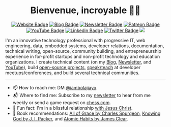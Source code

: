 <div align="center">

# Bienvenue, incroyable 👋🏾
  
[![Website Badge](https://img.shields.io/badge/-Portfolio-3B7EBF?style=for-the-badge&logo=Google-Chrome&logoColor=white&link=https://bolajiayodeji.com)](https://bolajiayodeji.com) [![Blog Badge](https://img.shields.io/badge/-Blog-3B7EBF?style=for-the-badge&logo=Hashnode&logoColor=white&link=https://blog.bolajiayodeji.com)](https://blog.bolajiayodeji.com) [![Newsletter Badge](https://img.shields.io/badge/-Newsletter-3B7EBF?style=for-the-badge&logo=Substack&logoColor=white&link=https://bawd.bolajiayodeji.com)](https://bawd.bolajiayodeji.com) [![Patreon Badge](https://img.shields.io/badge/-Patreon-3B7EBF?style=for-the-badge&logo=Patreon&logoColor=white&link=https://patreon.com/bolajiayodeji)](https://patreon.com/bolajiayodeji) [![YouTube Badge](https://img.shields.io/badge/-Youtube-3B7EBF?style=for-the-badge&logo=Youtube&logoColor=white&link=https://www.youtube.com/c/bolajiayodeji)](https://www.youtube.com/c/bolajiayodeji) [![Linkedin Badge](https://img.shields.io/badge/-LinkedIn-3B7EBF?style=for-the-badge&logo=Linkedin&logoColor=white&link=https://www.linkedin.com/in/iambolajiayo)](https://www.linkedin.com/in/iambolajiayo) [![Twitter Badge](https://img.shields.io/badge/-@iambolajiayo-3B7EBF?style=for-the-badge&logo=x&logoColor=white&link=https://twitter.com/iambolajiayo)](https://twitter.com/iambolajiayo) ![](https://komarev.com/ghpvc/?username=BolajiAyodeji&style=for-the-badge)

</div>

I'm an innovative technology professional with progressive IT, web engineering, data, embedded systems, developer relations, documentation, technical writing, open-source, community building, and entrepreneurship experience in for-profit startups and non-profit technology and education organizations. I create technical content (on my [Blog](https://blog.bolajiayodeji.com), [Newsletter](https://bawd.bolajiayodeji.com), and [YouTube](https://www.youtube.com/c/bolajiayodeji)), build [open-source projects](https://github.com/BolajiAyodeji), [speak/teach](https://slides.com/bolajiayodeji) at developer meetups/conferences, and build several technical communities.

---

- 📫 How to reach me: DM [@iambolajiayo](https://twitter.com/iambolajiayo).
- 📬 Where to find me: Subscribe to my [newsletter](https://bawd.bolajiayodeji.com) to hear from me weekly or send a game request on [chess.com](https://chess.com/member/bolajiayodeji).
- 💙 Fun fact: I'm in a blissful relationship [with Jesus Christ]( https://www.biblegateway.com/passage/?search=1+Corinthians+15%3A1-11&version=NKJV).
- 📖 Book recommendations: [All of Grace by Charles Spurgeon](https://bit.ly/3KYYHij), [Knowing God by J. I. Packer](https://bit.ly/3EdCFUW), and [Atomic Habits by James Clear](https://bit.ly/45r1kBH).
